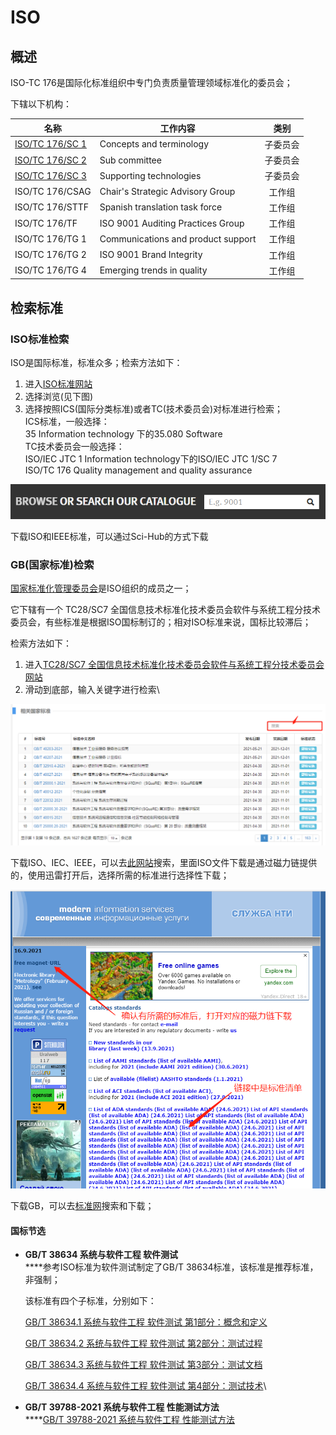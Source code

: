 # ISO

## 概述

ISO-TC 176是国际化标准组织中专门负责质量管理领域标准化的委员会；

下辖以下机构：

| 名称                                                          | 工作内容                               |  类别  |
| ----------------------------------------------------------- | ---------------------------------- | :--: |
| [ISO/TC 176/SC 1](https://www.iso.org/committee/53888.html) | Concepts and terminology           | 子委员会 |
| [ISO/TC 176/SC 2](https://www.iso.org/committee/53896.html) | Sub committee                      | 子委员会 |
| [ISO/TC 176/SC 3](https://www.iso.org/committee/53934.html) | Supporting technologies            | 子委员会 |
| ISO/TC 176/CSAG                                             | Chair's Strategic Advisory Group   |  工作组 |
| ISO/TC 176/STTF                                             | Spanish translation task force     |  工作组 |
| ISO/TC 176/TF                                               | ISO 9001 Auditing Practices Group  |  工作组 |
| ISO/TC 176/TG 1                                             | Communications and product support |  工作组 |
| ISO/TC 176/TG 2                                             | ISO 9001 Brand Integrity           |  工作组 |
| ISO/TC 176/TG 4                                             | Emerging trends in quality         |  工作组 |

## 检索标准

### ISO标准检索

ISO是国际标准，标准众多；检索方法如下：

1. 进入[ISO标准网站](https://www.iso.org/standards.html)
2. 选择浏览(见下图)
3. 选择按照ICS(国际分类标准)或者TC(技术委员会)对标准进行检索；\
   ICS标准，一般选择：\
   &#x20;       35 Information technology 下的35.080 Software\
   TC技术委员会一般选择：\
   &#x20;      ISO/IEC JTC 1 Information technology下的ISO/IEC JTC 1/SC 7\
   &#x20;      ISO/TC 176 Quality management and quality assurance

![](<../.gitbook/assets/image (4).png>)

下载ISO和IEEE标准，可以通过Sci-Hub的方式下载

### GB(国家标准)检索

[国家标准化管理委员会](http://www.sac.gov.cn)是ISO组织的成员之一；

它下辖有一个 TC28/SC7 全国信息技术标准化技术委员会软件与系统工程分技术委员会，有些标准是根据ISO国标制订的；相对ISO标准来说，国标比较滞后；

检索方法如下：

1. 进入[TC28/SC7 全国信息技术标准化技术委员会软件与系统工程分技术委员会网站 ](http://std.samr.gov.cn/search/orgDetailView?tcCode=TC28SC7)
2. 滑动到底部，输入关键字进行检索\


![标准检索界面](<../.gitbook/assets/image (65).png>)

下载ISO、IEC、IEEE，可以去[此网站](http://snti.ru)搜索，里面ISO文件下载是通过磁力链提供的，使用迅雷打开后，选择所需的标准进行选择性下载；

![snti.ru网站](<../.gitbook/assets/image (147).png>)

下载GB，可以去[标准网](https://www.biaozhun.org)搜索和下载；

#### 国标节选

*   **GB/T 38634 系统与软件工程 软件测试**\
    ****参考ISO标准为软件测试制定了GB/T 38634标准，该标准是推荐标准，非强制；

    &#x20;该标准有四个子标准，分别如下：

    [GB/T 38634.1 系统与软件工程 软件测试 第1部分：概念和定义](http://std.samr.gov.cn/gb/search/gbDetailed?id=A47A713B75E614ABE05397BE0A0ABB25)

    [GB/T 38634.2 系统与软件工程 软件测试 第2部分：测试过程](http://std.samr.gov.cn/gb/search/gbDetailed?id=A47A713B75E414ABE05397BE0A0ABB25)

    [GB/T 38634.3 系统与软件工程 软件测试 第3部分：测试文档](http://std.samr.gov.cn/gb/search/gbDetailed?id=A47A713B763E14ABE05397BE0A0ABB25)

    [GB/T 38634.4 系统与软件工程 软件测试 第4部分：测试技术](http://std.samr.gov.cn/gb/search/gbDetailed?id=A47A713B763614ABE05397BE0A0ABB25)\

* **GB/T 39788-2021 系统与软件工程 性能测试方法**\
  ****[GB/T 39788-2021 系统与软件工程 性能测试方法](http://std.samr.gov.cn/gb/search/gbDetailed?id=BD89DE8E07233D08E05397BE0A0A4FAD)

###



